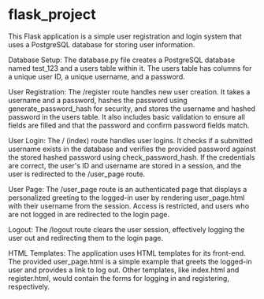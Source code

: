 # flask_project
 This Flask application is a simple user registration and login system that uses a PostgreSQL database for storing user information.

Database Setup: The database.py file creates a PostgreSQL database named test_123 and a users table within it. The users table has columns for a unique user ID, a unique username, and a password.

User Registration: The /register route handles new user creation. It takes a username and a password, hashes the password using generate_password_hash for security, and stores the username and hashed password in the users table. It also includes basic validation to ensure all fields are filled and that the password and confirm password fields match.

User Login: The / (index) route handles user logins. It checks if a submitted username exists in the database and verifies the provided password against the stored hashed password using check_password_hash. If the credentials are correct, the user's ID and username are stored in a session, and the user is redirected to the /user_page route.

User Page: The /user_page route is an authenticated page that displays a personalized greeting to the logged-in user by rendering user_page.html with their username from the session. Access is restricted, and users who are not logged in are redirected to the login page.

Logout: The /logout route clears the user session, effectively logging the user out and redirecting them to the login page.

HTML Templates: The application uses HTML templates for its front-end. The provided user_page.html is a simple example that greets the logged-in user and provides a link to log out. Other templates, like index.html and register.html, would contain the forms for logging in and registering, respectively.

